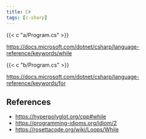 ```yaml
---
title: C#
tags: [c-sharp]
---
```


{{< c "a/Program.cs" >}}

<https://docs.microsoft.com/dotnet/csharp/language-reference/keywords/while>

{{< c "b/Program.cs" >}}

<https://docs.microsoft.com/dotnet/csharp/language-reference/keywords/for>

## References

- <https://hyperpolyglot.org/cpp#while>
- <https://programming-idioms.org/idiom/2>
- <https://rosettacode.org/wiki/Loops/While>
